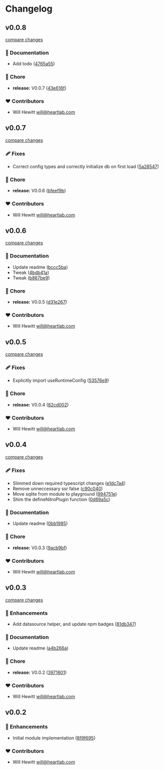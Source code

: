 # Changelog


## v0.0.8

[compare changes](https://github.com/will2hew/nuxt-typeorm/compare/v0.0.7...v0.0.8)

### 📖 Documentation

- Add todo ([4765a55](https://github.com/will2hew/nuxt-typeorm/commit/4765a55))

### 🏡 Chore

- **release:** V0.0.7 ([43e616f](https://github.com/will2hew/nuxt-typeorm/commit/43e616f))

### ❤️ Contributors

- Will Hewitt <will@heartlab.com>

## v0.0.7

[compare changes](https://github.com/will2hew/nuxt-typeorm/compare/v0.0.6...v0.0.7)

### 🩹 Fixes

- Correct config types and correctly initialize db on first load ([5a28547](https://github.com/will2hew/nuxt-typeorm/commit/5a28547))

### 🏡 Chore

- **release:** V0.0.6 ([bfeef9b](https://github.com/will2hew/nuxt-typeorm/commit/bfeef9b))

### ❤️ Contributors

- Will Hewitt <will@heartlab.com>

## v0.0.6

[compare changes](https://github.com/will2hew/nuxt-typeorm/compare/v0.0.5...v0.0.6)

### 📖 Documentation

- Update readme ([bccc5ba](https://github.com/will2hew/nuxt-typeorm/commit/bccc5ba))
- Tweak ([4bdb41a](https://github.com/will2hew/nuxt-typeorm/commit/4bdb41a))
- Tweak ([b867be9](https://github.com/will2hew/nuxt-typeorm/commit/b867be9))

### 🏡 Chore

- **release:** V0.0.5 ([d31e267](https://github.com/will2hew/nuxt-typeorm/commit/d31e267))

### ❤️ Contributors

- Will Hewitt <will@heartlab.com>

## v0.0.5

[compare changes](https://github.com/will2hew/nuxt-typeorm/compare/v0.0.4...v0.0.5)

### 🩹 Fixes

- Explicitly import useRuntimeConfig ([53576e9](https://github.com/will2hew/nuxt-typeorm/commit/53576e9))

### 🏡 Chore

- **release:** V0.0.4 ([82cd002](https://github.com/will2hew/nuxt-typeorm/commit/82cd002))

### ❤️ Contributors

- Will Hewitt <will@heartlab.com>

## v0.0.4

[compare changes](https://github.com/will2hew/nuxt-typeorm/compare/v0.0.3...v0.0.4)

### 🩹 Fixes

- Slimmed down required typescript changes ([e1dc7a4](https://github.com/will2hew/nuxt-typeorm/commit/e1dc7a4))
- Remove unneccessary ssr false ([c90c040](https://github.com/will2hew/nuxt-typeorm/commit/c90c040))
- Move sqlite from module to playground ([994751e](https://github.com/will2hew/nuxt-typeorm/commit/994751e))
- Shim the defineNitroPlugin function ([0d69a5c](https://github.com/will2hew/nuxt-typeorm/commit/0d69a5c))

### 📖 Documentation

- Update readme ([0bb1985](https://github.com/will2hew/nuxt-typeorm/commit/0bb1985))

### 🏡 Chore

- **release:** V0.0.3 ([9acb9bf](https://github.com/will2hew/nuxt-typeorm/commit/9acb9bf))

### ❤️ Contributors

- Will Hewitt <will@heartlab.com>

## v0.0.3

[compare changes](https://github.com/will2hew/nuxt-typeorm/compare/v0.0.2...v0.0.3)

### 🚀 Enhancements

- Add datasource helper, and update npm badges ([81db347](https://github.com/will2hew/nuxt-typeorm/commit/81db347))

### 📖 Documentation

- Update readme ([a4b266a](https://github.com/will2hew/nuxt-typeorm/commit/a4b266a))

### 🏡 Chore

- **release:** V0.0.2 ([3971601](https://github.com/will2hew/nuxt-typeorm/commit/3971601))

### ❤️ Contributors

- Will Hewitt <will@heartlab.com>

## v0.0.2


### 🚀 Enhancements

- Initial module implementation ([8f9f695](https://github.com/will2hew/nuxt-typeorm/commit/8f9f695))

### ❤️ Contributors

- Will Hewitt <will@heartlab.com>

